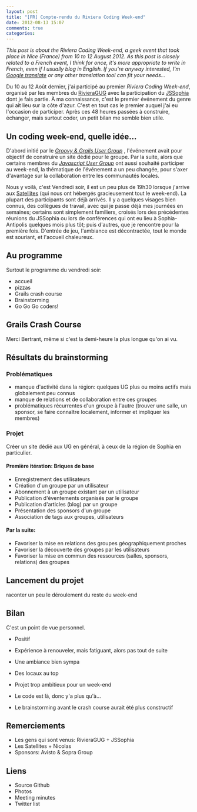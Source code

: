 ```yaml
---
layout: post
title: "[FR] Compte-rendu du Riviera Coding Week-end"
date: 2012-08-13 15:07
comments: true
categories: 
---
```


_This post is about the Riviera Coding Week-end, a geek event that took place in Nice (France) from 10 to 12 August 2012.
As this post is closely related to a French event, I think for once, it's more appropriate to write in French, even if I usually blog in English.
If you're anyway interested, I'm [Google translate](http://translate.google.com/translate?hl=en&sl=fr&tl=en&u=http%3A%2F%2Fwww.dhar.fr%2Fblog%2F2012%2F08%2F13%2Ffr-compte-rendu-du-riviera-coding-week-end%2F) or any other translation tool can fit your needs..._

Du 10 au 12 Août dernier, j'ai participé au premier _Riviera Coding Week-end_, organisé par les membres du [RivieraGUG](http://www.meetup.com/Riviera-Groovy-Grails-User-Group/) avec la participation du [JSSophia](http://groups.google.com/group/jssophia) dont je fais partie.
À ma connaissance, c'est le premier événement du genre qui ait lieu sur la côte d'azur.
C'est en tout cas le premier auquel j'ai eu l'occasion de participer. 
Après ces 48 heures passées à construire, échanger, mais surtout coder, un petit bilan me semble bien utile.

<!-- more -->

## Un coding week-end, quelle idée...

D'abord initié par le _[Groovy & Grails User Group](http://www.meetup.com/Riviera-Groovy-Grails-User-Group/)_ , l'événement avait pour objectif de construire un site dédié pour le groupe.
Par la suite, alors que certains membres du _[Javascript User Group](http://groups.google.com/group/jssophia)_ ont aussi souhaité participer au week-end, la thématique de l'événement a un peu changée, pour s'axer d'avantage sur la collaboration entre les communautés locales.

Nous y voilà, c'est Vendredi soir, il est un peu plus de 19h30 lorsque j'arrive aux [Satellites](http://www.satellites-teletravail.com/) (qui nous ont hébergés gracieusement tout le week-end).
La plupart des participants sont déjà arrivés.
Il y a quelques visages bien connus, des collègues de travail, avec qui je passe déjà mes journées en semaines; certains sont simplement familiers, croisés lors des précédentes réunions du JSSophia ou lors de conférences qui ont eu lieu à Sophia-Antipolis quelques mois plus tôt; puis d'autres, que je rencontre pour la première fois.
D'entrée de jeu, l'ambiance est décontractée, tout le monde est souriant, et l'accueil chaleureux.

## Au programme

Surtout le programme du vendredi soir:

 - accueil
 - pizzas
 - Grails crash course
 - Brainstorming
 - Go Go Go coders!

## Grails Crash Course

Merci Bertrant, même si c'est la demi-heure la plus longue qu'on ai vu.

## Résultats du brainstorming

### Problématiques

 - manque d'activité dans la région: quelques UG plus ou moins actifs mais globalement peu connus
 - manque de relations et de collaboration entre ces groupes
 - problématiques récurrentes d'un groupe à l'autre (trouver une salle, un sponsor, se faire connaître localement, informer et impliquer les membres)

### Projet

Créer un site dédié aux UG en général, à ceux de la région de Sophia en particulier.

#### Première itération: Briques de base

 - Enregistrement des utilisateurs
 - Création d'un groupe par un utilisateur
 - Abonnement à un groupe existant par un utilisateur
 - Publication d'éventements organisés par le groupe
 - Publication d'articles (blog) par un groupe
 - Présentation des sponsors d'un groupe
 - Association de tags aux groupes, utilisateurs

#### Par la suite:

 - Favoriser la mise en relations des groupes géographiquement proches
 - Favoriser la découverte des groupes par les utilisateurs
 - Favoriser la mise en commun des ressources (salles, sponsors, relations) des groupes

## Lancement du projet

raconter un peu le déroulement du reste du week-end

## Bilan

C'est un point de vue personnel.

 - Positif
 - Expérience à renouveler, mais fatiguant, alors pas tout de suite
 - Une ambiance bien sympa
 - Des locaux au top

 - Projet trop ambitieux pour un week-end
 - Le code est là, donc y'a plus qu'à...
 - Le brainstorming avant le crash course aurait été plus constructif

## Remerciements

 - Les gens qui sont venus: RivieraGUG + JSSophia
 - Les Satellites + Nicolas 
 - Sponsors: Avisto & Sopra Group


## Liens

 - Source Github
 - Photos
 - Meeting minutes
 - Twitter list





